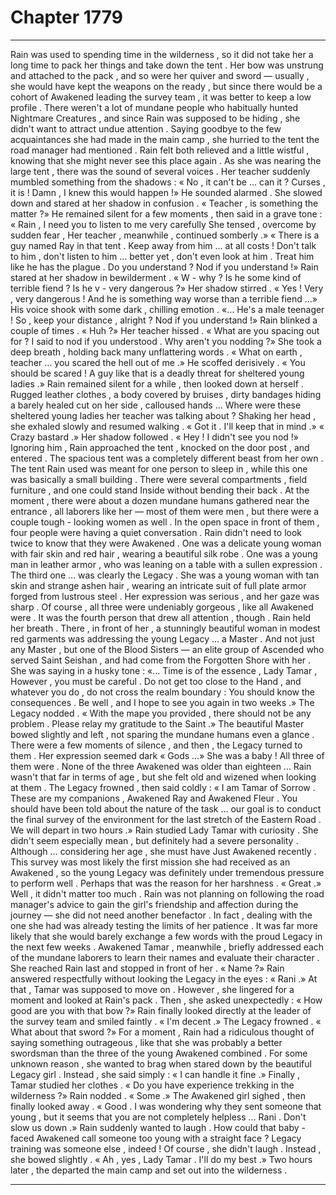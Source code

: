 
# Chapter 1779


---

Rain was used to spending time in the wilderness , so it did not take her a long time to pack her things and take down the tent . Her bow was unstrung and attached to the pack , and so were her quiver and sword — usually , she would have kept the weapons on the ready , but since there would be a cohort of Awakened leading the survey team , it was better to keep a low profile .
There weren't a lot of mundane people who habitually hunted Nightmare Creatures , and since Rain was supposed to be hiding , she didn't want to attract undue attention .
Saying goodbye to the few acquaintances she had made in the main camp , she hurried to the tent the road manager had mentioned .
Rain felt both relieved and a little wistful , knowing that she might never see this place again .
As she was nearing the large tent , there was the sound of several voices . Her teacher suddenly mumbled something from the shadows :
« No , it can't be … can it ? Curses , it is ! Damn , I knew this would happen !»
He sounded alarmed .
She slowed down and stared at her shadow in confusion .
« Teacher , is something the matter ?»
He remained silent for a few moments , then said in a grave tone :
« Rain , I need you to listen to me very carefully She tensed , overcome by sudden fear , Her teacher , meanwhile , continued somberly .»
« There is a guy named Ray in that tent . Keep away from him … at all costs ! Don't talk to him , don't listen to him … better yet , don't even look at him . Treat him like he has the plague . Do you understand ? Nod if you understand !»
Rain stared at her shadow in bewilderment .
« W - why ? Is he some kind of terrible fiend ? Is he v - very dangerous ?»
Her shadow stirred .
« Yes ! Very , very dangerous ! And he is something way worse than a terrible fiend …»
His voice shook with some dark , chilling emotion .
«… He's a male teenager ! So , keep your distance , alright ? Nod if you understand !»
Rain blinked a couple of times .
« Huh ?»
Her teacher hissed .
« What are you spacing out for ? I said to nod if you understood . Why aren't you nodding ?»
She took a deep breath , holding back many unflattering words .
« What on earth , teacher … you scared the hell out of me .»
He scoffed derisively .
« You should be scared ! A guy like that is a deadly threat for sheltered young ladies .»
Rain remained silent for a while , then looked down at herself .
Rugged leather clothes , a body covered by bruises , dirty bandages hiding a barely healed cut on her side , calloused hands …
Where were these sheltered young ladies her teacher was talking about ?
Shaking her head , she exhaled slowly and resumed walking .
« Got it . I'll keep that in mind .»
« Crazy bastard .»
Her shadow followed .
« Hey ! I didn't see you nod !»
Ignoring him , Rain approached the tent , knocked on the door post , and entered .
The spacious tent was a completely different beast from her own . The tent Rain used was meant for one person to sleep in , while this one was basically a small building . There were several compartments , field furniture , and one could stand Inside without bending their back .
At the moment , there were about a dozen mundane humans gathered near the entrance , all laborers like her — most of them were men , but there were a couple tough - looking women as well .
In the open space in front of them , four people were having a quiet conversation . Rain didn't need to look twice to know that they were Awakened .
One was a delicate young woman with fair skin and red hair , wearing a beautiful silk robe . One was a young man in leather armor , who was leaning on a table with a sullen expression . The third one … was clearly the Legacy .
She was a young woman with tan skin and strange ashen hair , wearing an intricate suit of full plate armor forged from lustrous steel . Her expression was serious , and her gaze was sharp .
Of course , all three were undeniably gorgeous , like all Awakened were .
It was the fourth person that drew all attention , though .
Rain held her breath .
There , in front of her , a stunningly beautiful woman in modest red garments was addressing the young Legacy … a Master . And not just any Master , but one of the Blood Sisters — an elite group of Ascended who served Saint Seishan , and had come from the Forgotten Shore with her .
She was saying in a husky tone :
«… Time is of the essence , Lady Tamar , However , you must be careful . Do not get too close to the Hand , and whatever you do , do not cross the realm boundary : You should know the consequences . Be well , and I hope to see you again in two weeks .»
The Legacy nodded .
« With the mape you provided , there should not be any problem . Please relay my gratitude to the Saint .»
The beautiful Master bowed slightly and left , not sparing the mundane humans even a glance .
There were a few moments of silence , and then , the Legacy turned to them . Her expression seemed dark
« Gods …»
She was a baby !
All three of them were . None of the three Awakened was older than eighteen … Rain wasn't that far in terms of age , but she felt old and wizened when looking at them .
The Legacy frowned , then said coldly :
« I am Tamar of Sorrow . These are my companions , Awakened Ray and Awakened Fleur . You should have been told about the nature of the task … our goal is to conduct the final survey of the environment for the last stretch of the Eastern Road . We will depart in two hours .»
Rain studied Lady Tamar with curiosity . She didn't seem especially mean , but definitely had a severe personality . Although … considering her age , she must have Just Awakened recently . This survey was most likely the first mission she had received as an Awakened , so the young Legacy was definitely under tremendous pressure to perform well . Perhaps that was the reason for her harshness .
« Great .»
Well , it didn't matter too much . Rain was not planning on following the road manager's advice to gain the girl's friendship and affection during the journey — she did not need another benefactor . In fact , dealing with the one she had was already testing the limits of her patience .
It was far more likely that she would barely exchange a few words with the proud Legacy in the next few weeks .
Awakened Tamar , meanwhile , briefly addressed each of the mundane laborers to learn their names and evaluate their character .
She reached Rain last and stopped in front of her .
« Name ?»
Rain answered respectfully without looking the Legacy in the eyes :
« Rani .»
At that , Tamar was supposed to move on . However , she lingered for a moment and looked at Rain's pack .
Then , she asked unexpectedly :
« How good are you with that bow ?»
Rain finally looked directly at the leader of the survey team and smiled faintly .
« I'm decent .»
The Legacy frowned .
« What about that sword ?»
For a moment , Rain had a ridiculous thought of saying something outrageous , like that she was probably a better swordsman than the three of the young Awakened combined .
For some unknown reason , she wanted to brag when stared down by the beautiful Legacy girl .
Instead , she said simply :
« I can handle it fine .»
Finally , Tamar studied her clothes .
« Do you have experience trekking in the wilderness ?»
Rain nodded .
« Some .»
The Awakened girl sighed , then finally looked away .
« Good . I was wondering why they sent someone that young , but it seems that you are not completely helpless … Rani . Don't slow us down .»
Rain suddenly wanted to laugh .
How could that baby - faced Awakened call someone too young with a straight face ? Legacy training was someone else , indeed !
Of course , she didn't laugh .
Instead , she bowed slightly .
« Ah , yes , Lady Tamar . I'll do my best .»
Two hours later , the departed the main camp and set out into the wilderness .

---

